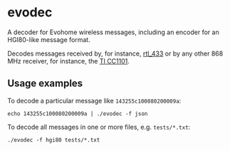# evodec

A decoder for Evohome wireless messages, including an encoder for an HGI80-like message format.

Decodes messages received by, for instance, [rtl_433](https://github.com/merbanan/rtl_433/pull/1336) or by any other 868 MHz receiver, for instance, the [TI CC1101](https://www.ti.com/lit/gpn/cc1101).

## Usage examples

To decode a particular message like `143255c100080200009a`:

    echo 143255c100080200009a | ./evodec -f json

To decode all messages in one or more files, e.g. `tests/*.txt`:

    ./evodec -f hgi80 tests/*.txt